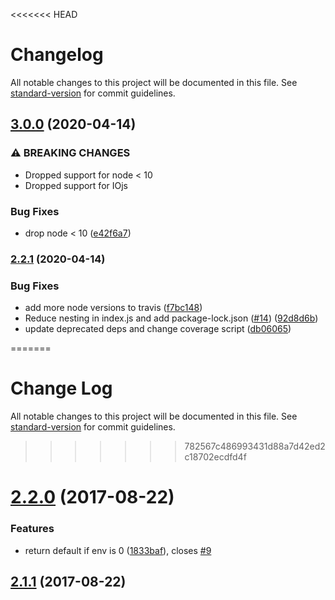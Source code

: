 <<<<<<< HEAD
# Changelog

All notable changes to this project will be documented in this file. See [standard-version](https://github.com/conventional-changelog/standard-version) for commit guidelines.

## [3.0.0](https://github.com/knownasilya/cli-width/compare/v2.2.1...v3.0.0) (2020-04-14)


### ⚠ BREAKING CHANGES

* Dropped support for node < 10
* Dropped support for IOjs

### Bug Fixes

* drop node < 10 ([e42f6a7](https://github.com/knownasilya/cli-width/commit/e42f6a756ea47f85f736e6de2d7364d4d60a7dfe))

### [2.2.1](https://github.com/knownasilya/cli-width/compare/v2.2.0...v2.2.1) (2020-04-14)


### Bug Fixes

* add more node versions to travis ([f7bc148](https://github.com/knownasilya/cli-width/commit/f7bc14846c2547769681bfc56afed3d0b04aa11e))
* Reduce nesting in index.js and add package-lock.json ([#14](https://github.com/knownasilya/cli-width/issues/14)) ([92d8d6b](https://github.com/knownasilya/cli-width/commit/92d8d6b8e4ce3702b12356c5427723005fccf9b8))
* update deprecated deps and change coverage script ([db06065](https://github.com/knownasilya/cli-width/commit/db0606592f8347eb9f35abdf87c570e1d731463c))

=======
# Change Log

All notable changes to this project will be documented in this file. See [standard-version](https://github.com/conventional-changelog/standard-version) for commit guidelines.

>>>>>>> 782567c486993431d88a7d42ed2c18702ecdfd4f
<a name="2.2.0"></a>
# [2.2.0](https://github.com/knownasilya/cli-width/compare/v2.1.1...v2.2.0) (2017-08-22)


### Features

* return default if env is 0 ([1833baf](https://github.com/knownasilya/cli-width/commit/1833baf)), closes [#9](https://github.com/knownasilya/cli-width/issues/9)



<a name="2.1.1"></a>
## [2.1.1](https://github.com/knownasilya/cli-width/compare/v2.1.0...v2.1.1) (2017-08-22)
